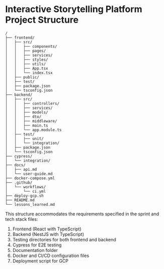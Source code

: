 # Interactive Storytelling Platform Project Structure

```
/
├── frontend/
│   ├── src/
│   │   ├── components/
│   │   ├── pages/
│   │   ├── services/
│   │   ├── styles/
│   │   ├── utils/
│   │   ├── App.tsx
│   │   └── index.tsx
│   ├── public/
│   ├── test/
│   ├── package.json
│   └── tsconfig.json
├── backend/
│   ├── src/
│   │   ├── controllers/
│   │   ├── services/
│   │   ├── models/
│   │   ├── dto/
│   │   ├── middleware/
│   │   ├── main.ts
│   │   └── app.module.ts
│   ├── test/
│   │   ├── unit/
│   │   └── integration/
│   ├── package.json
│   └── tsconfig.json
├── cypress/
│   └── integration/
├── docs/
│   ├── api.md
│   └── user-guide.md
├── docker-compose.yml
├── .github/
│   └── workflows/
│       └── ci.yml
├── deploy-gcp.sh
├── README.md
└── lessons_learned.md
```

This structure accommodates the requirements specified in the sprint and tech stack files:

1. Frontend (React with TypeScript)
2. Backend (NestJS with TypeScript)
3. Testing directories for both frontend and backend
4. Cypress for E2E testing
5. Documentation folder
6. Docker and CI/CD configuration files
7. Deployment script for GCP
